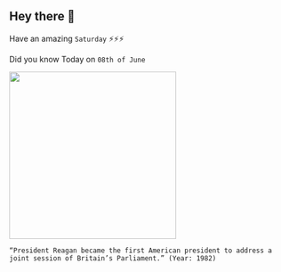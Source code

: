 ## Hey there 👋
Have an amazing `Saturday` ⚡⚡⚡

Did you know Today on `08th of June`
 
 [<img src="https://www.historyplace.com/speeches/speechgfx/reagan-parliament3.jpg" width="300" />](https://www.history.com/topics/us-presidents/reagan-addresses-british-parliament-video) 
 ```
“President Reagan became the first American president to address a joint session of Britain’s Parliament.” (Year: 1982)
```
